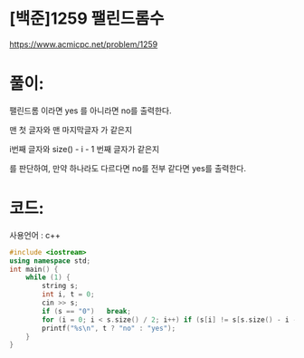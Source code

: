 # [백준]1259 팰린드롬수

https://www.acmicpc.net/problem/1259

# 풀이:

팰린드롬 이라면 yes 를 아니라면 no를 출력한다.

맨 첫 글자와 맨 마지막글자 가 같은지

i번째 글자와 size() - i - 1 번째 글자가 같은지

를 판단하여, 만약 하나라도 다르다면 no를 전부 같다면 yes를 출력한다.



# **코드:** 

사용언어 : c++
```c++
#include <iostream>
using namespace std;
int main() {
	while (1) {
		string s;
		int i, t = 0;
		cin >> s;
		if (s == "0")	break;
		for (i = 0; i < s.size() / 2; i++) if (s[i] != s[s.size() - i - 1])	t = 1;
		printf("%s\n", t ? "no" : "yes");
	}
}
```


